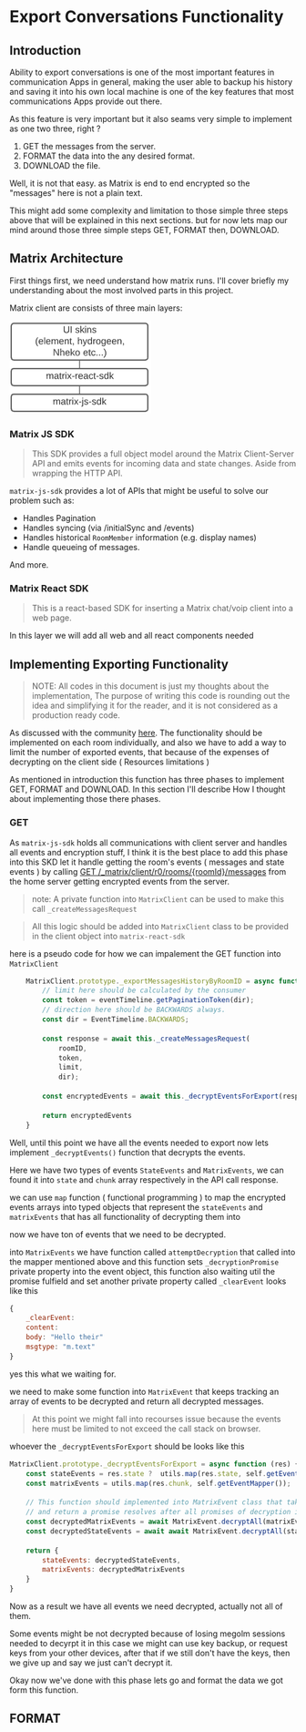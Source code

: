 # Export Conversations Functionality

## Introduction

Ability to export conversations is one of the most important features in communication Apps in general, making the user able to backup his history and saving it into his own local machine is one of the key features that most communications Apps provide out there.

As this feature is very important but it also seams very simple to implement as one two three, right ?

1. GET the messages from the server.
2. FORMAT the data into the any desired format.
3. DOWNLOAD the file.

Well, it is not that easy. as Matrix is end to end encrypted so the "messages" here is not a plain text.

This might add some complexity and limitation to those simple three steps above that will be explained in this next sections. but for now lets map our mind around those three simple steps GET, FORMAT then, DOWNLOAD.


## Matrix Architecture

First things first, we need understand how matrix runs. I'll cover briefly my understanding about the most involved parts in this project.

Matrix client are consists of three main layers:

![Image 1](./assets/1.png)

### Matrix JS SDK
>This SDK provides a full object model around the Matrix Client-Server API and emits events for incoming data and state changes. Aside from wrapping the HTTP API.

`matrix-js-sdk` provides a lot of APIs that might be useful to solve our problem such as:

* Handles Pagination
* Handles syncing (via /initialSync and /events)
* Handles historical `RoomMember` information (e.g. display names)
* Handle queueing of messages.

And more.

### Matrix React SDK
> This is a react-based SDK for inserting a Matrix chat/voip client into a web page.

In this layer we will add all web and all react components needed

## Implementing Exporting Functionality

> NOTE: All codes in this document is just my thoughts about the implementation, The purpose of writing this code is rounding out the idea and simplifying it for the reader, and it is not considered as a production ready code.  

As discussed with the community [here](https://github.com/vector-im/element-web/issues/2630).
The functionality should be implemented on each room individually, and also we have to add a way to limit the number of exported events, that because of the expenses of decrypting on the client side ( Resources limitations )  

As mentioned in introduction this function has three phases to implement GET, FORMAT and DOWNLOAD.
In this section I'll describe How I thought about implementing those there phases.
### GET

As `matrix-js-sdk` holds all communications with client server and handles all events and encryption stuff, I think it is the best place to add this phase into this SKD let it handle getting the room's events ( messages and state events ) by calling  [ GET /_matrix/client/r0/rooms/{roomId}/messages](https://matrix.org/docs/spec/client_server/latest#id267)  from the home server getting encrypted events from the server.
> note: A private function into `MatrixClient` can be used to make this call `_createMessagesRequest`

> All this logic should be added into `MatrixClient` class to be provided in the client object into `matrix-react-sdk`

here is a pseudo code for how we can impalement the GET function into `MatrixClient`

``` javascript
    MatrixClient.prototype._exportMessagesHistoryByRoomID = async function  (roomID, limit) {
        // limit here should be calculated by the consumer
        const token = eventTimeline.getPaginationToken(dir);
        // direction here should be BACKWARDS always.
        const dir = EventTimeline.BACKWARDS;

        const response = await this._createMessagesRequest(
            roomID,
            token,
            limit,
            dir);

        const encryptedEvents = await this._decryptEventsForExport(response);

        return encryptedEvents
    }

```
Well, until this point we have all the events needed to export now lets implement `_decryptEvents()` function that decrypts the events.

Here we have two types of events `StateEvents` and `MatrixEvents`, we can found it into `state` and `chunk` array respectively in the API call response.

we can use  `map` function ( functional programming ) to map the encrypted events arrays into typed objects that represent the `stateEvents` and `matrixEvents` that has all functionality of decrypting them into

now we have ton of events that we need to be decrypted.

 into `MatrixEvents` we have function called `attemptDecryption` that called into the mapper mentioned above and this function sets `_decryptionPromise` private property into the event object, this function also waiting util the promise fulfield and set another private property called `_clearEvent` looks like this

``` javascript
{
    _clearEvent:
    content:
    body: "Hello their"
    msgtype: "m.text"
}
```

yes this what we waiting for.

we need to make some function into `MatrixEvent` that keeps tracking an array  of events to be decrypted and return all decrypted messages.

> At this point we might fall into recourses issue because the events here must be limited to not exceed the call stack on browser.  

whoever the  `_decryptEventsForExport` should be looks like this

```javascript
MatrixClient.prototype._decryptEventsForExport = async function (res) {
    const stateEvents = res.state ?  utils.map(res.state, self.getEventMapper():{};
    const matrixEvents = utils.map(res.chunk, self.getEventMapper());

    // This function should implemented into MatrixEvent class that takes an array of events
    // and return a promise resolves after all promises of decryption if ended  
    const decryptedMatrixEvents = await MatrixEvent.decryptAll(matrixEvents);
    const decryptedStateEvents = await await MatrixEvent.decryptAll(stateEvents);

    return {
        stateEvents: decryptedStateEvents,
        matrixEvents: decryptedMatrixEvents
    }
}
```

Now as a result we have all events we need decrypted, actually not all of them.

Some events might be not decrypted because of losing megolm sessions needed to decyrpt it in this case we might can use key backup, or request keys from your other devices, after that if we still don't have the keys, then we give up and say we just can't decrypt it.

Okay now we've done with this phase lets go and format the data we got form this function.

## FORMAT
